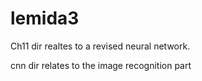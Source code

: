 # lemida3

Ch11 dir realtes to a revised neural network.

cnn dir relates to the image recognition part
